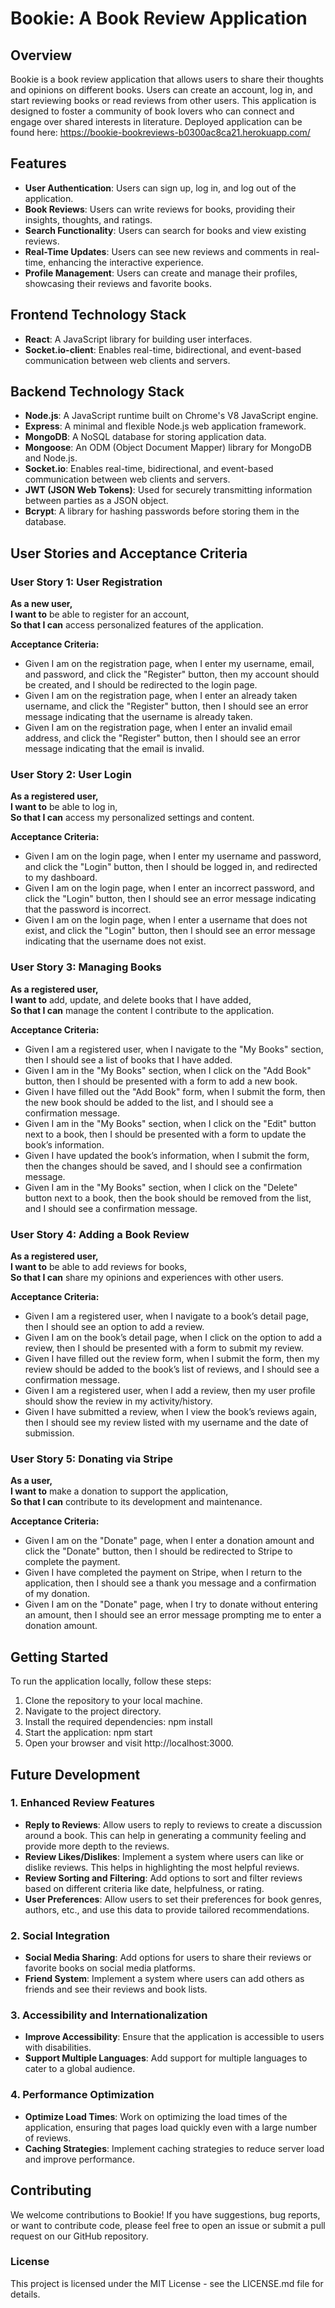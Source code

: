 # Bookie: A Book Review Application

## Overview
Bookie is a book review application that allows users to share their thoughts and opinions on different books. Users can create an account, log in, and start reviewing books or read reviews from other users. This application is designed to foster a community of book lovers who can connect and engage over shared interests in literature.
Deployed application can be found here: https://bookie-bookreviews-b0300ac8ca21.herokuapp.com/
## Features
- **User Authentication**: Users can sign up, log in, and log out of the application.
- **Book Reviews**: Users can write reviews for books, providing their insights, thoughts, and ratings.
- **Search Functionality**: Users can search for books and view existing reviews.
- **Real-Time Updates**: Users can see new reviews and comments in real-time, enhancing the interactive experience.
- **Profile Management**: Users can create and manage their profiles, showcasing their reviews and favorite books.

## Frontend Technology Stack
- **React**: A JavaScript library for building user interfaces.
- **Socket.io-client**: Enables real-time, bidirectional, and event-based communication between web clients and servers.

## Backend Technology Stack
- **Node.js**: A JavaScript runtime built on Chrome's V8 JavaScript engine.
- **Express**: A minimal and flexible Node.js web application framework.
- **MongoDB**: A NoSQL database for storing application data.
- **Mongoose**: An ODM (Object Document Mapper) library for MongoDB and Node.js.
- **Socket.io**: Enables real-time, bidirectional, and event-based communication between web clients and servers.
- **JWT (JSON Web Tokens)**: Used for securely transmitting information between parties as a JSON object.
- **Bcrypt**: A library for hashing passwords before storing them in the database.

## User Stories and Acceptance Criteria

### User Story 1: User Registration
**As a new user,**  
**I want to** be able to register for an account,  
**So that I can** access personalized features of the application.

**Acceptance Criteria:**
- Given I am on the registration page, when I enter my username, email, and password, and click the "Register" button, then my account should be created, and I should be redirected to the login page.
- Given I am on the registration page, when I enter an already taken username, and click the "Register" button, then I should see an error message indicating that the username is already taken.
- Given I am on the registration page, when I enter an invalid email address, and click the "Register" button, then I should see an error message indicating that the email is invalid.

### User Story 2: User Login
**As a registered user,**  
**I want to** be able to log in,  
**So that I can** access my personalized settings and content.

**Acceptance Criteria:**
- Given I am on the login page, when I enter my username and password, and click the "Login" button, then I should be logged in, and redirected to my dashboard.
- Given I am on the login page, when I enter an incorrect password, and click the "Login" button, then I should see an error message indicating that the password is incorrect.
- Given I am on the login page, when I enter a username that does not exist, and click the "Login" button, then I should see an error message indicating that the username does not exist.

### User Story 3: Managing Books
**As a registered user,**  
**I want to** add, update, and delete books that I have added,  
**So that I can** manage the content I contribute to the application.

**Acceptance Criteria:**
- Given I am a registered user, when I navigate to the "My Books" section, then I should see a list of books that I have added.
- Given I am in the "My Books" section, when I click on the "Add Book" button, then I should be presented with a form to add a new book.
- Given I have filled out the "Add Book" form, when I submit the form, then the new book should be added to the list, and I should see a confirmation message.
- Given I am in the "My Books" section, when I click on the "Edit" button next to a book, then I should be presented with a form to update the book’s information.
- Given I have updated the book’s information, when I submit the form, then the changes should be saved, and I should see a confirmation message.
- Given I am in the "My Books" section, when I click on the "Delete" button next to a book, then the book should be removed from the list, and I should see a confirmation message.



### User Story 4: Adding a Book Review
**As a registered user,**  
**I want to** be able to add reviews for books,  
**So that I can** share my opinions and experiences with other users.

**Acceptance Criteria:**
- Given I am a registered user, when I navigate to a book’s detail page, then I should see an option to add a review.
- Given I am on the book’s detail page, when I click on the option to add a review, then I should be presented with a form to submit my review.
- Given I have filled out the review form, when I submit the form, then my review should be added to the book’s list of reviews, and I should see a confirmation message.
- Given I am a registered user, when I add a review, then my user profile should show the review in my activity/history.
- Given I have submitted a review, when I view the book’s reviews again, then I should see my review listed with my username and the date of submission.

### User Story 5: Donating via Stripe
**As a user,**  
**I want to** make a donation to support the application,  
**So that I can** contribute to its development and maintenance.

**Acceptance Criteria:**
- Given I am on the "Donate" page, when I enter a donation amount and click the "Donate" button, then I should be redirected to Stripe to complete the payment.
- Given I have completed the payment on Stripe, when I return to the application, then I should see a thank you message and a confirmation of my donation.
- Given I am on the "Donate" page, when I try to donate without entering an amount, then I should see an error message prompting me to enter a donation amount.

## Getting Started
To run the application locally, follow these steps:
1. Clone the repository to your local machine.
2. Navigate to the project directory.
3. Install the required dependencies:
   npm install
4. Start the application:
   npm start
5. Open your browser and visit http://localhost:3000.

## Future Development
### 1. Enhanced Review Features
- **Reply to Reviews**: Allow users to reply to reviews to create a discussion around a book. This can help in generating a community feeling and provide more depth to the reviews.
- **Review Likes/Dislikes**: Implement a system where users can like or dislike reviews. This helps in highlighting the most helpful reviews.
- **Review Sorting and Filtering**: Add options to sort and filter reviews based on different criteria like date, helpfulness, or rating.
- **User Preferences**: Allow users to set their preferences for book genres, authors, etc., and use this data to provide tailored recommendations.

### 2. Social Integration
- **Social Media Sharing**: Add options for users to share their reviews or favorite books on social media platforms.
- **Friend System**: Implement a system where users can add others as friends and see their reviews and book lists.

### 3. Accessibility and Internationalization
- **Improve Accessibility**: Ensure that the application is accessible to users with disabilities.
- **Support Multiple Languages**: Add support for multiple languages to cater to a global audience.

### 4. Performance Optimization
- **Optimize Load Times**: Work on optimizing the load times of the application, ensuring that pages load quickly even with a large number of reviews.
- **Caching Strategies**: Implement caching strategies to reduce server load and improve performance.


## Contributing 

We welcome contributions to Bookie! If you have suggestions, bug reports, or want to contribute code, please feel free to open an issue or submit a pull request on our GitHub repository.

### License
This project is licensed under the MIT License - see the LICENSE.md file for details.

